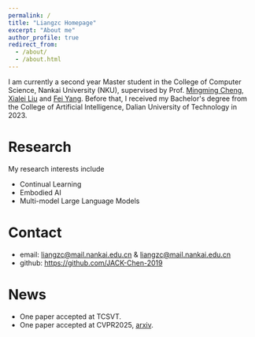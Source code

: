 ```yaml
---
permalink: /
title: "Liangzc Homepage"
excerpt: "About me"
author_profile: true
redirect_from: 
  - /about/
  - /about.html
---
```


I am currently a second year Master student in the College of Computer Science, Nankai University (NKU), supervised by Prof. [Mingming Cheng](https://mmcheng.net/), [Xialei Liu](https://mmcheng.net/xliu/) and [Fei Yang](https://cc.nankai.edu.cn/2021/0323/c13621a550002/page.htm). Before that, I received my Bachelor's degree from the College  of Artificial Intelligence, Dalian University of Technology in 2023.

Research
======
My research interests include
* Continual Learning
* Embodied AI
* Multi-model Large Language Models

Contact
======
- email: liangzc@mail.nankai.edu.cn & liangzc@mail.nankai.edu.cn
- github: https://github.com/JACK-Chen-2019

News
======
- One paper accepted at TCSVT.
- One paper accepted at CVPR2025, [arxiv](https://arxiv.org/abs/2503.21076).
